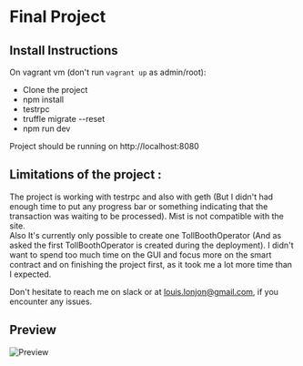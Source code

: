 # Final Project

## Install Instructions

On vagrant vm (don't run `vagrant up` as admin/root):
- Clone the project
- npm install
- testrpc
- truffle migrate --reset
- npm run dev

Project should be running on http://localhost:8080


## Limitations of the project :
The project is working with testrpc and also with geth (But I didn't had enough time to put any progress bar or something indicating that the transaction was waiting to be processed). Mist is not compatible with the site.
<br/>Also It's currently only possible to create one TollBoothOperator (And as asked the first TollBoothOperator is created during the deployment). I didn't want to spend too much time on the GUI and focus more on the smart contract and on finishing the project first, as it took me a lot more time than I expected.

Don't hesitate to reach me on slack or at louis.lonjon@gmail.com, if you encounter any issues.


## Preview

![Preview](https://i.imgur.com/H9O0ix9.png)
